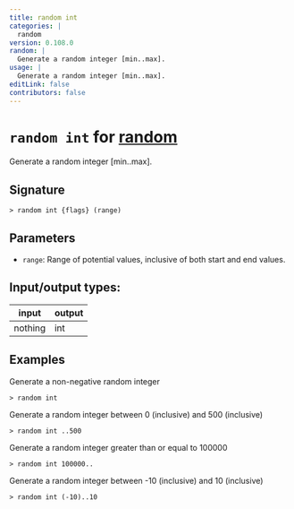 ```yaml
---
title: random int
categories: |
  random
version: 0.108.0
random: |
  Generate a random integer [min..max].
usage: |
  Generate a random integer [min..max].
editLink: false
contributors: false
---
```

<!-- This file is automatically generated. Please edit the command in https://github.com/nushell/nushell instead. -->

# `random int` for [random](/commands/categories/random.md)

<div class='command-title'>Generate a random integer [min..max].</div>

## Signature

```> random int {flags} (range)```

## Parameters

 -  `range`: Range of potential values, inclusive of both start and end values.


## Input/output types:

| input   | output |
| ------- | ------ |
| nothing | int    |
## Examples

Generate a non-negative random integer
```nu
> random int

```

Generate a random integer between 0 (inclusive) and 500 (inclusive)
```nu
> random int ..500

```

Generate a random integer greater than or equal to 100000
```nu
> random int 100000..

```

Generate a random integer between -10 (inclusive) and 10 (inclusive)
```nu
> random int (-10)..10

```
